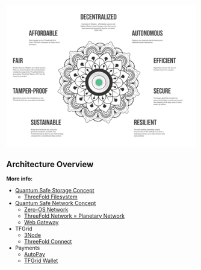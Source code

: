 ![](img/architecture_why_us.jpg)

## Architecture Overview

**More info:**

- [Quantum Safe Storage Concept](tftech:vdc_storage)
  - [ThreeFold Filesystem](threefold_filesystem)
- [Quantum Safe Network Concept](sdk:archi_qsnetwork)
  - [Zero-OS Network](sdk:capacity_network)
  - [ThreeFold Network = Planetary Network](sdk:archi_psnw)
  - [Web Gateway](sdk:archi_webgateway)
- TFGrid
  - [3Node](threefold:3node)
  - [ThreeFold Connect](threefold:tfconnect)
- Payments
  - [AutoPay](twin:autopay)
  - [TFGrid Wallet](cloud_wallet)